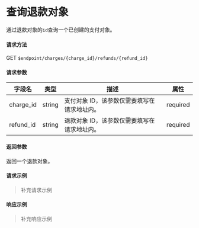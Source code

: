 # 查询退款对象

通过退款对象的`id`查询一个已创建的支付对象。

#### 请求方法

GET `$endpoint/charges/{charge_id}/refunds/{refund_id}`

#### 请求参数

| 字段名    | 类型   | 描述                                        | 属性     |
| --------- | ------ | ------------------------------------------- | -------- |
| charge_id | string | 支付对象 ID，该参数仅需要填写在请求地址内。 | required |
| refund_id | string | 退款对象 ID，该参数仅需要填写在请求地址内。 | required |
#### 返回参数

返回一个退款对象。

#### 请求示例

> 补充请求示例

#### 响应示例

> 补充响应示例
